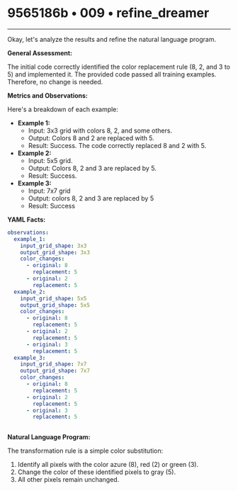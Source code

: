 # 9565186b • 009 • refine_dreamer

---
Okay, let's analyze the results and refine the natural language program.

**General Assessment:**

The initial code correctly identified the color replacement rule (8, 2, and 3 to 5) and implemented it. The provided code passed all training examples. Therefore, no change is needed.

**Metrics and Observations:**

Here's a breakdown of each example:

*   **Example 1:**
    *   Input: 3x3 grid with colors 8, 2, and some others.
    *   Output: Colors 8 and 2 are replaced with 5.
    *   Result: Success. The code correctly replaced 8 and 2 with 5.
*   **Example 2:**
    *   Input: 5x5 grid.
    *   Output: Colors 8, 2 and 3 are replaced by 5.
    *   Result: Success.
*   **Example 3:**
    *   Input: 7x7 grid
    *    Output: colors 8, 2 and 3 are replaced by 5
    *   Result: Success

**YAML Facts:**

```yaml
observations:
  example_1:
    input_grid_shape: 3x3
    output_grid_shape: 3x3
    color_changes:
      - original: 8
        replacement: 5
      - original: 2
        replacement: 5
  example_2:
    input_grid_shape: 5x5
    output_grid_shape: 5x5
    color_changes:
      - original: 8
        replacement: 5
      - original: 2
        replacement: 5
      - original: 3
        replacement: 5
  example_3:
    input_grid_shape: 7x7
    output_grid_shape: 7x7
    color_changes:
      - original: 8
        replacement: 5
      - original: 2
        replacement: 5
      - original: 3
        replacement: 5
  
```

**Natural Language Program:**

The transformation rule is a simple color substitution:

1.  Identify all pixels with the color azure (8), red (2) or green (3).
2.  Change the color of these identified pixels to gray (5).
3.  All other pixels remain unchanged.

